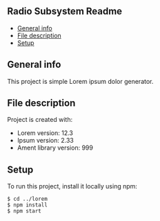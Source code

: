 ## Radio Subsystem Readme 
* [General info](#general-info)
* [File description](#file-description)
* [Setup](#setup)

## General info
This project is simple Lorem ipsum dolor generator.
	
## File description
Project is created with:
* Lorem version: 12.3
* Ipsum version: 2.33
* Ament library version: 999
	
## Setup
To run this project, install it locally using npm:

```
$ cd ../lorem
$ npm install
$ npm start
```
